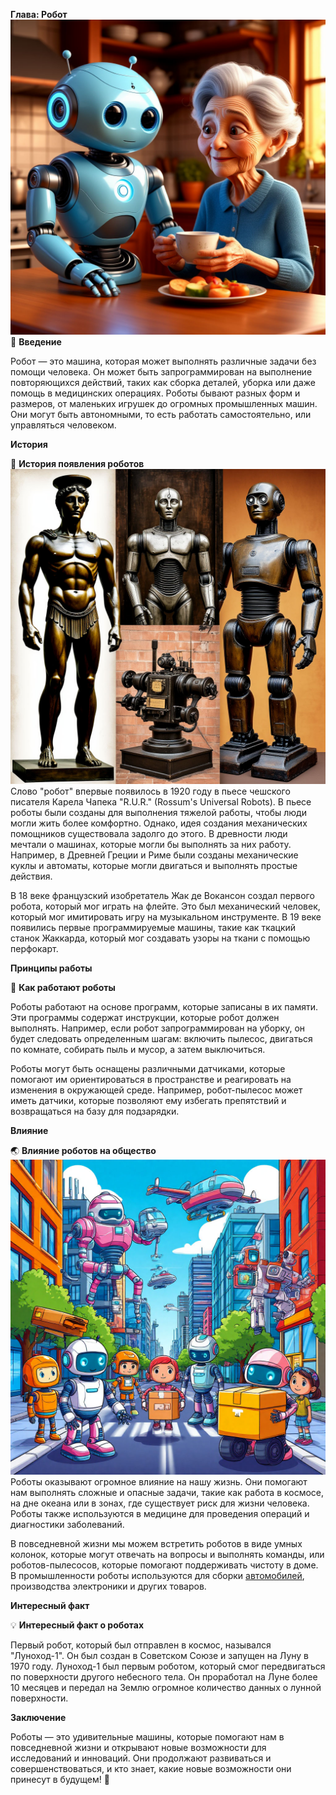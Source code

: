 **Глава: Робот**
![](./media/robot/robot_helper.png)
🤖 **Введение**

Робот — это машина, которая может выполнять различные задачи без помощи человека. Он может быть запрограммирован на выполнение повторяющихся действий, таких как сборка деталей, уборка или даже помощь в медицинских операциях. Роботы бывают разных форм и размеров, от маленьких игрушек до огромных промышленных машин. Они могут быть автономными, то есть работать самостоятельно, или управляться человеком.

**История**

📜 **История появления роботов**
![](./media/robot/history_robots.png)
Слово "робот" впервые появилось в 1920 году в пьесе чешского писателя Карела Чапека "R.U.R." (Rossum's Universal Robots). В пьесе роботы были созданы для выполнения тяжелой работы, чтобы люди могли жить более комфортно. Однако, идея создания механических помощников существовала задолго до этого. В древности люди мечтали о машинах, которые могли бы выполнять за них работу. Например, в Древней Греции и Риме были созданы механические куклы и автоматы, которые могли двигаться и выполнять простые действия.

В 18 веке французский изобретатель Жак де Вокансон создал первого робота, который мог играть на флейте. Это был механический человек, который мог имитировать игру на музыкальном инструменте. В 19 веке появились первые программируемые машины, такие как ткацкий станок Жаккарда, который мог создавать узоры на ткани с помощью перфокарт.

**Принципы работы**

🔧 **Как работают роботы**

Роботы работают на основе программ, которые записаны в их памяти. Эти программы содержат инструкции, которые робот должен выполнять. Например, если робот запрограммирован на уборку, он будет следовать определенным шагам: включить пылесос, двигаться по комнате, собирать пыль и мусор, а затем выключиться.

Роботы могут быть оснащены различными датчиками, которые помогают им ориентироваться в пространстве и реагировать на изменения в окружающей среде. Например, робот-пылесос может иметь датчики, которые позволяют ему избегать препятствий и возвращаться на базу для подзарядки.

**Влияние**

🌏 **Влияние роботов на общество**
![](./media/robot/robots_society.png)
Роботы оказывают огромное влияние на нашу жизнь. Они помогают нам выполнять сложные и опасные задачи, такие как работа в космосе, на дне океана или в зонах, где существует риск для жизни человека. Роботы также используются в медицине для проведения операций и диагностики заболеваний.

В повседневной жизни мы можем встретить роботов в виде умных колонок, которые могут отвечать на вопросы и выполнять команды, или роботов-пылесосов, которые помогают поддерживать чистоту в доме. В промышленности роботы используются для сборки [автомобилей](Автомобиль.md#автомобиль), производства электроники и других товаров.

**Интересный факт**

💡 **Интересный факт о роботах**

Первый робот, который был отправлен в космос, назывался "Луноход-1". Он был создан в Советском Союзе и запущен на Луну в 1970 году. Луноход-1 был первым роботом, который смог передвигаться по поверхности другого небесного тела. Он проработал на Луне более 10 месяцев и передал на Землю огромное количество данных о лунной поверхности.

**Заключение**

Роботы — это удивительные машины, которые помогают нам в повседневной жизни и открывают новые возможности для исследований и инноваций. Они продолжают развиваться и совершенствоваться, и кто знает, какие новые возможности они принесут в будущем! 🚀